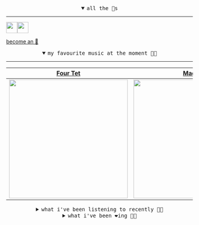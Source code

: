 <details open>

<summary align="center"><samp>all the 🥚s</samp></summary>
<hr />

<a href="https://github.com/pvinis"><img src="https://avatars.githubusercontent.com/u/100233?s=90&v=4" width="30" height="30" /><a href="https://github.com/maxPugh"><img src="https://avatars.githubusercontent.com/u/46350013?s=90&u=52a601eaa2d272b35477d096fe782ebf0a8a1f68&v=4" width="30" height="30" />

<samp><a href="https://github.com/bitttttten/bitttttten/stargazers">become an 🥚</a></samp>

</details>

<details open>

<summary align="center"><samp>my favourite music at the moment 🎵🎶</samp></summary>
<hr />

<!-- toc -->

| [Four Tet](https://open.spotify.com/artist/7Eu1txygG6nJttLHbZdQOh)                                                                                               | [Madlib](https://open.spotify.com/artist/5LhTec3c7dcqBvpLRWbMcf)                                                                                                 | [Big Thief](https://open.spotify.com/artist/5QdyldG4Fl4TPiOIeMNpBZ)                                                                                              | [Mary Lattimore](https://open.spotify.com/artist/38MKhZmMRHAZRz8LqtKIBw)                                                                                         |
| ---------------------------------------------------------------------------------------------------------------------------------------------------------------- | ---------------------------------------------------------------------------------------------------------------------------------------------------------------- | ---------------------------------------------------------------------------------------------------------------------------------------------------------------- | ---------------------------------------------------------------------------------------------------------------------------------------------------------------- |
| [<img src="https://i.scdn.co/image/ab6761610000e5eb84e29d09b4917bec2700a0d7" width="320" height="auto">](https://open.spotify.com/artist/7Eu1txygG6nJttLHbZdQOh) | [<img src="https://i.scdn.co/image/ab6761610000e5ebdb860c843b90fdea28f670d6" width="320" height="auto">](https://open.spotify.com/artist/5LhTec3c7dcqBvpLRWbMcf) | [<img src="https://i.scdn.co/image/ab6761610000e5ebeab1cd56d166a0e1f0c410f0" width="320" height="auto">](https://open.spotify.com/artist/5QdyldG4Fl4TPiOIeMNpBZ) | [<img src="https://i.scdn.co/image/ab6761610000e5ebefa5976017196e7143217cd7" width="320" height="auto">](https://open.spotify.com/artist/38MKhZmMRHAZRz8LqtKIBw) |

<!-- tocstop -->

</details>

<details>

<summary align="center"><samp>what i've been listening to recently 🎵🎶</samp></summary>
<hr />

<!-- toc -->

| [Evening Run<br />Demonstrations](https://open.spotify.com/track/7BXg8ch6b6qdChBoOuVYSw)                                                                        | [Sick of Spiraling<br />Bachelor, Jay Som, Palehound](https://open.spotify.com/track/6EjPc0Gq2YreUq6ILUgMDn)                                                    | [Everything is Different (To M…<br />quickly, quickly](https://open.spotify.com/track/6x3sun3UqxP4g0Juw7ZXx4)                                                   | [Wien<br />Labradford](https://open.spotify.com/track/56NKJ4jiqMtPtUHdbfFGH5)                                                                                   |
| --------------------------------------------------------------------------------------------------------------------------------------------------------------- | --------------------------------------------------------------------------------------------------------------------------------------------------------------- | --------------------------------------------------------------------------------------------------------------------------------------------------------------- | --------------------------------------------------------------------------------------------------------------------------------------------------------------- |
| [<img src="https://i.scdn.co/image/ab6761610000e5eb3157a3a7277a785783b602b4" width="320" height="auto">](https://open.spotify.com/track/7BXg8ch6b6qdChBoOuVYSw) | [<img src="https://i.scdn.co/image/ab6761610000e5ebfc2bde46eeb6a3598c5e9e82" width="320" height="auto">](https://open.spotify.com/track/6EjPc0Gq2YreUq6ILUgMDn) | [<img src="https://i.scdn.co/image/ab6761610000e5eb8ef80b541cf315ed612c5331" width="320" height="auto">](https://open.spotify.com/track/6x3sun3UqxP4g0Juw7ZXx4) | [<img src="https://i.scdn.co/image/ab67616d0000b2737a77f30df8897d1c5bea057c" width="320" height="auto">](https://open.spotify.com/track/56NKJ4jiqMtPtUHdbfFGH5) |

<!-- tocstop -->

</details>

<details>

<summary align="center"><samp>what i've been ❤️ing 🎵🎶</samp></summary>
<hr />

<!-- toc -->

| [Wat Voel Je Nou<br />De Ambassade](https://open.spotify.com/album/1xRySbtDLZdbsaTVuWoXKg)                                                                      | [Oh No<br />Christopher Walkman](https://open.spotify.com/album/5y0q8XwlN7Kd7R6FUdkWhQ)                                                                         | [Hymn Eola<br />Tonstartssbandht](https://open.spotify.com/album/7KlGzxHcLVmNU1FEcQfVp4)                                                                        | [The One to Wait<br />CCFX](https://open.spotify.com/album/0XV4H8McfOxCVsx145tRkd)                                                                              |
| --------------------------------------------------------------------------------------------------------------------------------------------------------------- | --------------------------------------------------------------------------------------------------------------------------------------------------------------- | --------------------------------------------------------------------------------------------------------------------------------------------------------------- | --------------------------------------------------------------------------------------------------------------------------------------------------------------- |
| [<img src="https://i.scdn.co/image/ab67616d0000b27358617dc01c68d89507e08bba" width="320" height="auto">](https://open.spotify.com/album/1xRySbtDLZdbsaTVuWoXKg) | [<img src="https://i.scdn.co/image/ab67616d0000b273be509b300acb3c7fa721e7ab" width="320" height="auto">](https://open.spotify.com/album/5y0q8XwlN7Kd7R6FUdkWhQ) | [<img src="https://i.scdn.co/image/ab67616d0000b2732aa2ab584878ab14bc8cc8e8" width="320" height="auto">](https://open.spotify.com/album/7KlGzxHcLVmNU1FEcQfVp4) | [<img src="https://i.scdn.co/image/ab67616d0000b273ba48738cffe41490a1080bca" width="320" height="auto">](https://open.spotify.com/album/0XV4H8McfOxCVsx145tRkd) |

<!-- tocstop -->

</details>
